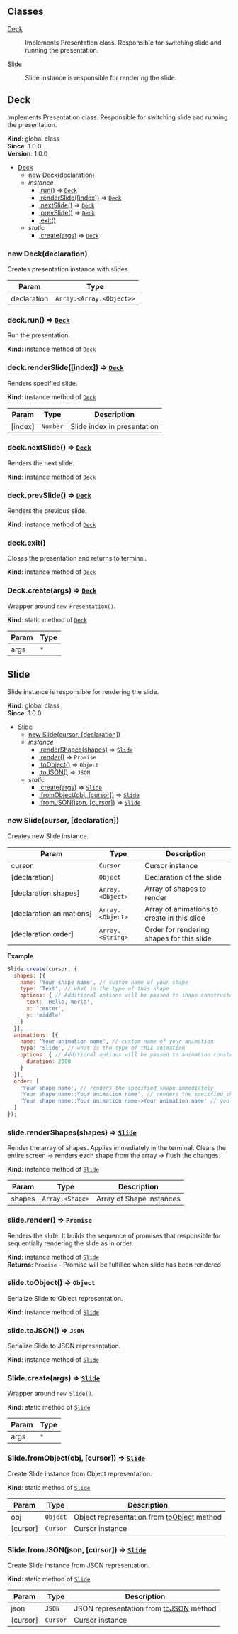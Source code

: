 ## Classes

<dl>
<dt><a href="#Deck">Deck</a></dt>
<dd><p>Implements Presentation class.
Responsible for switching slide and running the presentation.</p>
</dd>
<dt><a href="#Slide">Slide</a></dt>
<dd><p>Slide instance is responsible for rendering the slide.</p>
</dd>
</dl>

<a name="Deck"></a>

## Deck
Implements Presentation class.
Responsible for switching slide and running the presentation.

**Kind**: global class  
**Since**: 1.0.0  
**Version**: 1.0.0  

* [Deck](#Deck)
    * [new Deck(declaration)](#new_Deck_new)
    * _instance_
        * [.run()](#Deck+run) ⇒ <code>[Deck](#Deck)</code>
        * [.renderSlide([index])](#Deck+renderSlide) ⇒ <code>[Deck](#Deck)</code>
        * [.nextSlide()](#Deck+nextSlide) ⇒ <code>[Deck](#Deck)</code>
        * [.prevSlide()](#Deck+prevSlide) ⇒ <code>[Deck](#Deck)</code>
        * [.exit()](#Deck+exit)
    * _static_
        * [.create(args)](#Deck.create) ⇒ <code>[Deck](#Deck)</code>

<a name="new_Deck_new"></a>

### new Deck(declaration)
Creates presentation instance with slides.


| Param | Type |
| --- | --- |
| declaration | <code>Array.&lt;Array.&lt;Object&gt;&gt;</code> | 

<a name="Deck+run"></a>

### deck.run() ⇒ <code>[Deck](#Deck)</code>
Run the presentation.

**Kind**: instance method of <code>[Deck](#Deck)</code>  
<a name="Deck+renderSlide"></a>

### deck.renderSlide([index]) ⇒ <code>[Deck](#Deck)</code>
Renders specified slide.

**Kind**: instance method of <code>[Deck](#Deck)</code>  

| Param | Type | Description |
| --- | --- | --- |
| [index] | <code>Number</code> | Slide index in presentation |

<a name="Deck+nextSlide"></a>

### deck.nextSlide() ⇒ <code>[Deck](#Deck)</code>
Renders the next slide.

**Kind**: instance method of <code>[Deck](#Deck)</code>  
<a name="Deck+prevSlide"></a>

### deck.prevSlide() ⇒ <code>[Deck](#Deck)</code>
Renders the previous slide.

**Kind**: instance method of <code>[Deck](#Deck)</code>  
<a name="Deck+exit"></a>

### deck.exit()
Closes the presentation and returns to terminal.

**Kind**: instance method of <code>[Deck](#Deck)</code>  
<a name="Deck.create"></a>

### Deck.create(args) ⇒ <code>[Deck](#Deck)</code>
Wrapper around `new Presentation()`.

**Kind**: static method of <code>[Deck](#Deck)</code>  

| Param | Type |
| --- | --- |
| args | <code>\*</code> | 

<a name="Slide"></a>

## Slide
Slide instance is responsible for rendering the slide.

**Kind**: global class  
**Since**: 1.0.0  

* [Slide](#Slide)
    * [new Slide(cursor, [declaration])](#new_Slide_new)
    * _instance_
        * [.renderShapes(shapes)](#Slide+renderShapes) ⇒ <code>[Slide](#Slide)</code>
        * [.render()](#Slide+render) ⇒ <code>Promise</code>
        * [.toObject()](#Slide+toObject) ⇒ <code>Object</code>
        * [.toJSON()](#Slide+toJSON) ⇒ <code>JSON</code>
    * _static_
        * [.create(args)](#Slide.create) ⇒ <code>[Slide](#Slide)</code>
        * [.fromObject(obj, [cursor])](#Slide.fromObject) ⇒ <code>[Slide](#Slide)</code>
        * [.fromJSON(json, [cursor])](#Slide.fromJSON) ⇒ <code>[Slide](#Slide)</code>

<a name="new_Slide_new"></a>

### new Slide(cursor, [declaration])
Creates new Slide instance.


| Param | Type | Description |
| --- | --- | --- |
| cursor | <code>Cursor</code> | Cursor instance |
| [declaration] | <code>Object</code> | Declaration of the slide |
| [declaration.shapes] | <code>Array.&lt;Object&gt;</code> | Array of shapes to render |
| [declaration.animations] | <code>Array.&lt;Object&gt;</code> | Array of animations to create in this slide |
| [declaration.order] | <code>Array.&lt;String&gt;</code> | Order for rendering shapes for this slide |

**Example**  
```js
Slide.create(cursor, {
  shapes: [{
    name: 'Your shape name', // custom name of your shape
    type: 'Text', // what is the type of this shape
    options: { // Additional options will be passed to shape constructor
      text: 'Hello, World',
      x: 'center',
      y: 'middle'
    }
  }],
  animations: [{
    name: 'Your animation name', // custom name of your animation
    type: 'Slide', // what is the type of this animation
    options: { // Additional options will be passed to animation constructor
      duration: 2000
    }
  }],
  order: [
    'Your shape name', // renders the specified shape immediately
    'Your shape name::Your animation name', // renders the specified shape with specified animation
    'Your shape name::Your animation name->Your animation name' // you can chain animations in sequence
  ]
});
```
<a name="Slide+renderShapes"></a>

### slide.renderShapes(shapes) ⇒ <code>[Slide](#Slide)</code>
Render the array of shapes.
Applies immediately in the terminal.
Clears the entire screen -> renders each shape from the array -> flush the changes.

**Kind**: instance method of <code>[Slide](#Slide)</code>  

| Param | Type | Description |
| --- | --- | --- |
| shapes | <code>Array.&lt;Shape&gt;</code> | Array of Shape instances |

<a name="Slide+render"></a>

### slide.render() ⇒ <code>Promise</code>
Renders the slide.
It builds the sequence of promises that responsible for sequentially rendering the slide as in order.

**Kind**: instance method of <code>[Slide](#Slide)</code>  
**Returns**: <code>Promise</code> - Promise will be fulfilled when slide has been rendered  
<a name="Slide+toObject"></a>

### slide.toObject() ⇒ <code>Object</code>
Serialize Slide to Object representation.

**Kind**: instance method of <code>[Slide](#Slide)</code>  
<a name="Slide+toJSON"></a>

### slide.toJSON() ⇒ <code>JSON</code>
Serialize Slide to JSON representation.

**Kind**: instance method of <code>[Slide](#Slide)</code>  
<a name="Slide.create"></a>

### Slide.create(args) ⇒ <code>[Slide](#Slide)</code>
Wrapper around `new Slide()`.

**Kind**: static method of <code>[Slide](#Slide)</code>  

| Param | Type |
| --- | --- |
| args | <code>\*</code> | 

<a name="Slide.fromObject"></a>

### Slide.fromObject(obj, [cursor]) ⇒ <code>[Slide](#Slide)</code>
Create Slide instance from Object representation.

**Kind**: static method of <code>[Slide](#Slide)</code>  

| Param | Type | Description |
| --- | --- | --- |
| obj | <code>Object</code> | Object representation from [toObject](toObject) method |
| [cursor] | <code>Cursor</code> | Cursor instance |

<a name="Slide.fromJSON"></a>

### Slide.fromJSON(json, [cursor]) ⇒ <code>[Slide](#Slide)</code>
Create Slide instance from JSON representation.

**Kind**: static method of <code>[Slide](#Slide)</code>  

| Param | Type | Description |
| --- | --- | --- |
| json | <code>JSON</code> | JSON representation from [toJSON](toJSON) method |
| [cursor] | <code>Cursor</code> | Cursor instance |

